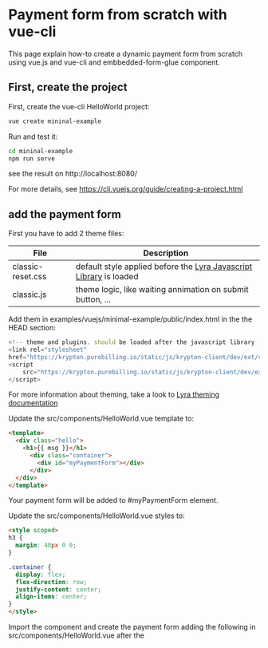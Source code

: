 # Payment form from scratch with vue-cli

This page explain how-to create a dynamic payment form from scratch using
vue.js and vue-cli and embbedded-form-glue component.

## First, create the project

First, create the vue-cli HelloWorld project:

```sh
vue create mininal-example
```

Run and test it:

```sh
cd mininal-example
npm run serve
```

see the result on http://localhost:8080/

For more  details, see https://cli.vuejs.org/guide/creating-a-project.html

## add the payment form

First you have to add 2 theme files:

| File                  | Description
| --------------------- | ---------------------
| classic-reset.css     | default style applied before the [Lyra Javascript Library][JS Link] is loaded
| classic.js            | theme logic, like waiting annimation on submit button, ...

Add them in examples/vuejs/minimal-example/public/index.html in the the HEAD section:

```javascript
<!-- theme and plugins. should be loaded after the javascript library -->
<link rel="stylesheet"
href="https://krypton.purebilling.io/static/js/krypton-client/dev/ext/classic-reset.css">
<script
    src="https://krypton.purebilling.io/static/js/krypton-client/dev/ext/classic.js">
</script>
```

For more information about theming, take a look to [Lyra theming documentation][JS Themes]

Update the src/components/HelloWorld.vue template to:

```html
<template>
  <div class="hello">
    <h1>{{ msg }}</h1>
      <div class="container">
        <div id="myPaymentForm"></div>
      </div>
  </div>
</template>
````

Your payment form will be added to #myPaymentForm element.

Update the src/components/HelloWorld.vue styles to:

```html
<style scoped>
h3 {
  margin: 40px 0 0;
}

.container {
  display: flex;
  flex-direction: row;
  justify-content: center;
  align-items: center;
}
</style>
```

Import the component and create the payment form adding the following in
src/components/HelloWorld.vue after the <script> element:

```javascript
/* import embedded-form-glue component */
import KRGlue from "@lyracom/embedded-form-glue";

/* define the public key, you should use your personal key */
const publicKey = '69876357:testpublickey_DEMOPUBLICKEY95me92597fd28tGD4r5';

KRGlue.loadLibrary('https://krypton.purebilling.io', publicKey) /* Load the remote library */
      .then((KR) => KR.setFormConfig({                          /* set the minimal configuration */
        formToken: 'DEMO-TOKEN-TO-BE-REPLACED',
      }))
      .then((KR) => KR.addForm('#myPaymentForm'))               /* create a payment form */
      .then((KR) => KR.showForm(KR.result.formId));             /* show the payment form */
```

## your first transaction

The payment form is up and ready, You can try to make a transaction using
a test card with the debug toolbar (at the button of the page).

If you try to pay, you will have the following error: **CLIENT_998: Demo form, see the documentation**.
It's because the formToken you have defined using **KR.setFormConfig** is **DEMO-TOKEN-TO-BE-REPLACED**.

you have to create a formToken before displaying the payment form using Charge/CreatePayment web-service.
For more information, please take a look to:

* [Embedded form quick start][JS quick start]
* [Embbedded form integration guide][JS integration guide]

## Run it from github

You can try the current example from the current github repository doing:

```sh
cd examples/vuejs/minimal-example
npm install
npm run server
```

[JS Link]: https://lyra.com/fr/doc/rest/V4.0/javascript
[JS Themes]: https://lyra.com/fr/doc/rest/V4.0/javascript/features/themes.html
[JS quick start]: https://lyra.com/fr/doc/rest/V4.0/javascript/quick_start_js.html
[JS integration guide]: https://lyra.com/fr/doc/rest/V4.0/javascript/guide/start.html
